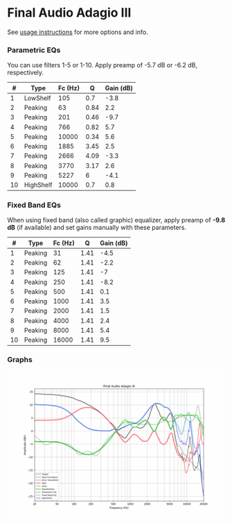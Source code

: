 # Final Audio Adagio III
See [usage instructions](https://github.com/jaakkopasanen/AutoEq#usage) for more options and info.

### Parametric EQs
You can use filters 1-5 or 1-10. Apply preamp of -5.7 dB or -6.2 dB, respectively.

|   # | Type      |   Fc (Hz) |    Q |   Gain (dB) |
|-----|-----------|-----------|------|-------------|
|   1 | LowShelf  |       105 | 0.7  |        -3.8 |
|   2 | Peaking   |        63 | 0.84 |         2.2 |
|   3 | Peaking   |       201 | 0.46 |        -9.7 |
|   4 | Peaking   |       766 | 0.82 |         5.7 |
|   5 | Peaking   |     10000 | 0.34 |         5.6 |
|   6 | Peaking   |      1885 | 3.45 |         2.5 |
|   7 | Peaking   |      2666 | 4.09 |        -3.3 |
|   8 | Peaking   |      3770 | 3.17 |         2.6 |
|   9 | Peaking   |      5227 | 6    |        -4.1 |
|  10 | HighShelf |     10000 | 0.7  |         0.8 |

### Fixed Band EQs
When using fixed band (also called graphic) equalizer, apply preamp of **-9.8 dB** (if available) and set gains manually with these parameters.

|   # | Type    |   Fc (Hz) |    Q |   Gain (dB) |
|-----|---------|-----------|------|-------------|
|   1 | Peaking |        31 | 1.41 |        -4.5 |
|   2 | Peaking |        62 | 1.41 |        -2.2 |
|   3 | Peaking |       125 | 1.41 |        -7   |
|   4 | Peaking |       250 | 1.41 |        -8.2 |
|   5 | Peaking |       500 | 1.41 |         0.1 |
|   6 | Peaking |      1000 | 1.41 |         3.5 |
|   7 | Peaking |      2000 | 1.41 |         1.5 |
|   8 | Peaking |      4000 | 1.41 |         2.4 |
|   9 | Peaking |      8000 | 1.41 |         5.4 |
|  10 | Peaking |     16000 | 1.41 |         9.5 |

### Graphs
![](./Final%20Audio%20Adagio%20III.png)

